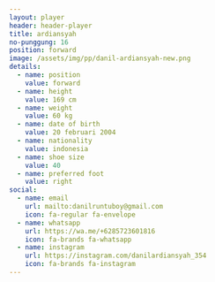 ```yaml
---
layout: player
header: header-player
title: ardiansyah
no-punggung: 16
position: forward
image: /assets/img/pp/danil-ardiansyah-new.png
details:
  - name: position
    value: forward
  - name: height
    value: 169 cm
  - name: weight
    value: 60 kg
  - name: date of birth
    value: 20 februari 2004
  - name: nationality
    value: indonesia
  - name: shoe size
    value: 40
  - name: preferred foot
    value: right
social:
  - name: email
    url: mailto:danilruntuboy@gmail.com
    icon: fa-regular fa-envelope
  - name: whatsapp
    url: https://wa.me/+6285723601816
    icon: fa-brands fa-whatsapp
  - name: instagram
    url: https://instagram.com/danilardiansyah_354
    icon: fa-brands fa-instagram
---
```

